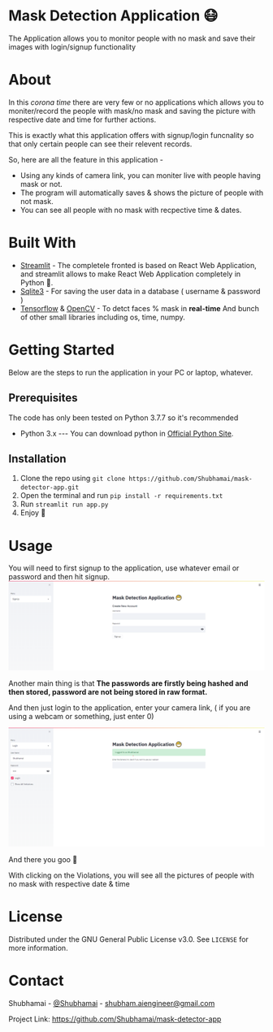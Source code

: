 # Mask Detection Application 😷

The Application allows you to monitor people with no mask and save their images with login/signup functionality

# About 
In this *corona time* there are very few or no applications which allows you to moniter/record the people with mask/no mask and saving the picture with respective date and time for further actions. 

This is exactly what this application offers with signup/login funcnality so that only certain people can see their relevent records. 

So, here are all the feature in this application -

- Using any kinds of camera link, you can moniter live with people having mask or not. 
- The program will automatically saves & shows the picture of people with not mask.
- You can see all people with no mask with recpective time & dates.

# Built With
- [Streamlit](https://www.streamlit.io/) - The completele fronted is based on React Web Application, and streamlit allows to make React Web Application completely in Python 🎉.  
- [Sqlite3](https://www.sqlite.org/index.html) - For saving the user data in a database ( username & password )
- [Tensorflow](https://www.tensorflow.org/) & [OpenCV](https://opencv.org/) - To detct faces % mask in **real-time**
And bunch of other small libraries including os, time, numpy. 

# Getting Started

Below are the steps to run the application in your PC or laptop, whatever. 

##  Prerequisites

The code has only been tested on Python 3.7.7 so it's recommended
- Python 3.x --- You can download python in [Official Python Site](https://www.python.org/).   

## Installation

1. Clone the repo using `git clone https://github.com/Shubhamai/mask-detector-app.git`
2. Open the terminal and run `pip install -r requirements.txt`
3. Run `streamlit run app.py`
4. Enjoy 🎊

# Usage

You will need to first signup to the application, use whatever email or password and then hit signup. 
![](./images/signup.png)

Another main thing is that **The passwords are firstly being hashed and then stored, password are not being stored in raw format.**

And then just login to the application, enter your camera link, ( if you are using a webcam or something, just enter 0)

![](./images/login.png)

And there you goo 🎉

With clicking on the Violations, you will see all the pictures of people with no mask with respective date & time

# License
Distributed under the GNU General Public License v3.0. See `LICENSE` for more information.

# Contact

Shubhamai - [@Shubhamai](https://twitter.com/Shubhamai) - shubham.aiengineer@gmail.com

Project Link: https://github.com/Shubhamai/mask-detector-app


